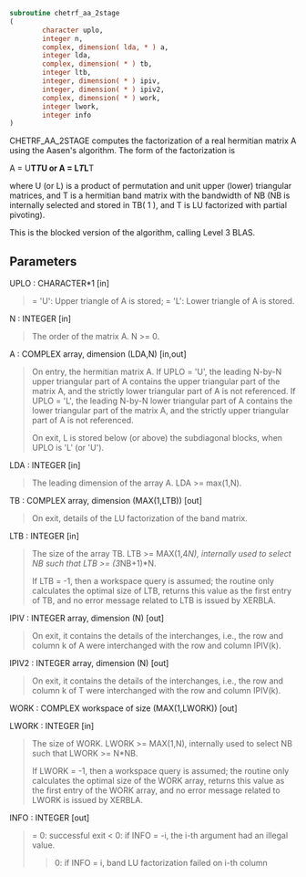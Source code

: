 ```fortran
subroutine chetrf_aa_2stage
(
        character uplo,
        integer n,
        complex, dimension( lda, * ) a,
        integer lda,
        complex, dimension( * ) tb,
        integer ltb,
        integer, dimension( * ) ipiv,
        integer, dimension( * ) ipiv2,
        complex, dimension( * ) work,
        integer lwork,
        integer info
)
```

CHETRF_AA_2STAGE computes the factorization of a real hermitian matrix A
using the Aasen's algorithm.  The form of the factorization is

A = U**T*T*U  or  A = L*T*L**T

where U (or L) is a product of permutation and unit upper (lower)
triangular matrices, and T is a hermitian band matrix with the
bandwidth of NB (NB is internally selected and stored in TB( 1 ), and T is
LU factorized with partial pivoting).

This is the blocked version of the algorithm, calling Level 3 BLAS.

## Parameters
UPLO : CHARACTER*1 [in]
> = 'U':  Upper triangle of A is stored;
> = 'L':  Lower triangle of A is stored.

N : INTEGER [in]
> The order of the matrix A.  N >= 0.

A : COMPLEX array, dimension (LDA,N) [in,out]
> On entry, the hermitian matrix A.  If UPLO = 'U', the leading
> N-by-N upper triangular part of A contains the upper
> triangular part of the matrix A, and the strictly lower
> triangular part of A is not referenced.  If UPLO = 'L', the
> leading N-by-N lower triangular part of A contains the lower
> triangular part of the matrix A, and the strictly upper
> triangular part of A is not referenced.
> 
> On exit, L is stored below (or above) the subdiagonal blocks,
> when UPLO  is 'L' (or 'U').

LDA : INTEGER [in]
> The leading dimension of the array A.  LDA >= max(1,N).

TB : COMPLEX array, dimension (MAX(1,LTB)) [out]
> On exit, details of the LU factorization of the band matrix.

LTB : INTEGER [in]
> The size of the array TB. LTB >= MAX(1,4*N), internally
> used to select NB such that LTB >= (3*NB+1)*N.
> 
> If LTB = -1, then a workspace query is assumed; the
> routine only calculates the optimal size of LTB,
> returns this value as the first entry of TB, and
> no error message related to LTB is issued by XERBLA.

IPIV : INTEGER array, dimension (N) [out]
> On exit, it contains the details of the interchanges, i.e.,
> the row and column k of A were interchanged with the
> row and column IPIV(k).

IPIV2 : INTEGER array, dimension (N) [out]
> On exit, it contains the details of the interchanges, i.e.,
> the row and column k of T were interchanged with the
> row and column IPIV(k).

WORK : COMPLEX workspace of size (MAX(1,LWORK)) [out]

LWORK : INTEGER [in]
> The size of WORK. LWORK >= MAX(1,N), internally used
> to select NB such that LWORK >= N*NB.
> 
> If LWORK = -1, then a workspace query is assumed; the
> routine only calculates the optimal size of the WORK array,
> returns this value as the first entry of the WORK array, and
> no error message related to LWORK is issued by XERBLA.

INFO : INTEGER [out]
> = 0:  successful exit
> < 0:  if INFO = -i, the i-th argument had an illegal value.
> > 0:  if INFO = i, band LU factorization failed on i-th column
